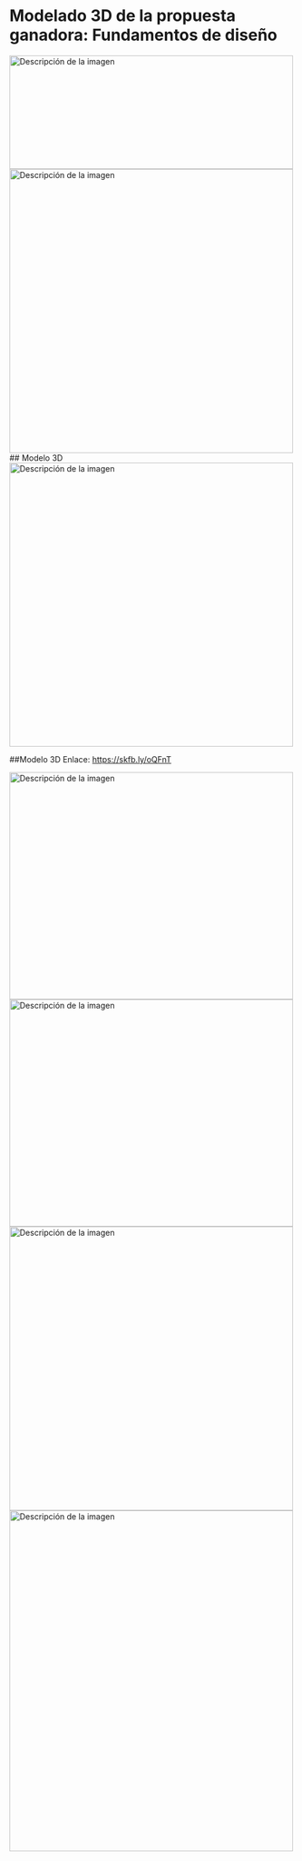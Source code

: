 # Modelado 3D de la propuesta ganadora: Fundamentos de diseño

<img width="500" height="200" src="https://github.com/Alexander-Manosalva-Peralta/Proyecto-De-Fundamentos/assets/156023729/738f01d7-8f89-461a-a243-7cee95827ed0" alt="Descripción de la imagen">
<img width="500" height="500" src="https://github.com/Alexander-Manosalva-Peralta/Proyecto-De-Fundamentos/assets/156023729/c019d4fc-9f97-421b-bf34-58a0f5c46044" alt="Descripción de la imagen">
## Modelo 3D

<img width="500" height="500" src="https://github.com/Alexander-Manosalva-Peralta/Proyecto-De-Fundamentos/assets/156023729/4d03fc29-6925-4652-abe4-3b4f1bc26a63" alt="Descripción de la imagen">

##Modelo 3D Enlace: https://skfb.ly/oQFnT

<img width="500" height="400" src="https://github.com/Alexander-Manosalva-Peralta/Proyecto-De-Fundamentos/assets/156023729/748d7359-47d3-4387-b179-837477aa25ba" alt="Descripción de la imagen"><img width="500" height="400" src="https://github.com/Alexander-Manosalva-Peralta/Proyecto-De-Fundamentos/assets/156023729/f55e013d-6a4c-416b-b0ef-fdcb9b3a3f77" alt="Descripción de la imagen"><img width="500" height="500" src="https://github.com/Alexander-Manosalva-Peralta/Proyecto-De-Fundamentos/assets/156023729/4dd9270b-6034-4ba5-a4bd-ff3dd0239c94" alt="Descripción de la imagen"><img width="500" height="600" src="https://github.com/Alexander-Manosalva-Peralta/Proyecto-De-Fundamentos/assets/156023729/e55a748e-141f-478d-badb-abe54424b528" alt="Descripción de la imagen">
